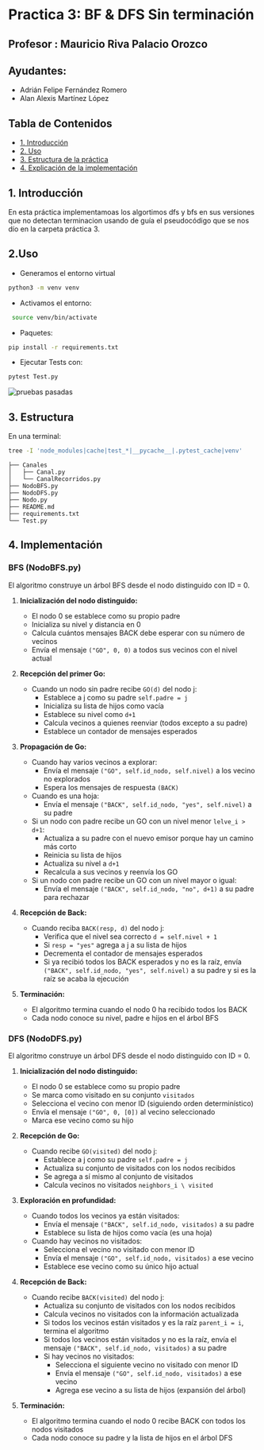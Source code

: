 # Practica 3: BF & DFS Sin terminación

## Profesor : Mauricio Riva Palacio Orozco
## Ayudantes:
- Adrián Felipe Fernández Romero
- Alan Alexis Martínez López
<p>

## Tabla de Contenidos
- [1. Introducción](#1-introducción)
- [2. Uso](#2-uso)
- [3. Estructura de la práctica](#3-estructura)
- [4. Explicación de la implementación](#4-implementacion)

## **1. Introducción**
En esta práctica implementamoas los algortimos dfs y bfs en sus versiones que no detectan terminacion usando de guía el pseudocódigo que se nos dío en la carpeta práctica 3.

## **2.Uso**
- Generamos el entorno virtual

```bash
python3 -m venv venv
```
- Activamos el entorno:
```bash
 source venv/bin/activate
```
- Paquetes:
```bash
pip install -r requirements.txt
```
- Ejecutar Tests con:
```bash
pytest Test.py
```
![pruebas pasadas](image.png)

## **3. Estructura**
En una terminal: 
```bash
tree -I 'node_modules|cache|test_*|__pycache__|.pytest_cache|venv'
```
```
├── Canales
│   ├── Canal.py
│   └── CanalRecorridos.py
├── NodoBFS.py
├── NodoDFS.py
├── Nodo.py
├── README.md
├── requirements.txt
└── Test.py
```

## **4. Implementación**

### BFS (NodoBFS.py)

El algoritmo construye un árbol BFS desde el nodo distinguido con ID = 0.

1. **Inicialización del nodo distinguido:**
   - El nodo 0 se establece como su propio padre
   - Inicializa su nivel y distancia en 0
   - Calcula cuántos mensajes BACK debe esperar con su número de vecinos
   - Envía el mensaje `("GO", 0, 0)` a todos sus vecinos con el nivel actual

2. **Recepción del primer Go:**
   - Cuando un nodo sin padre recibe `GO(d)` del nodo j:
     - Establece a j como su padre `self.padre = j` 
     - Inicializa su lista de hijos como vacía
     - Establece su nivel como `d+1`
     - Calcula vecinos a quienes reenviar (todos excepto a su padre)
     - Establece un contador de mensajes esperados

3. **Propagación de Go:**
   - Cuando hay varios vecinos a explorar:
     - Envía el mensaje `("GO", self.id_nodo, self.nivel)` a los vecino no explorados
     - Espera los mensajes de respuesta `(BACK)`
   - Cuando es una hoja:
     - Envía el mensaje `("BACK", self.id_nodo, "yes", self.nivel)` a su padre
   - Si un nodo con padre recibe un GO con un nivel menor `lelve_i > d+1`:
     - Actualiza a su padre con el nuevo emisor porque hay un camino más corto
     - Reinicia su lista de hijos
     - Actualiza su nivel a `d+1`
     - Recalcula a sus vecinos y reenvía los GO
   - Si un nodo con padre recibe un GO con un nivel mayor o igual:
     - Envía el mensaje `("BACK", self.id_nodo, "no", d+1)` a su padre para rechazar

4. **Recepción de Back:**
   - Cuando reciba `BACK(resp, d)` del nodo j:
     - Verifica que el nivel sea correcto `d = self.nivel + 1`
     - Si `resp = "yes"` agrega a j a su lista de hijos
     - Decrementa el contador de mensajes esperados
     - Si ya recibió todos los BACK esperados y no es la raíz, envía 
    `("BACK", self.id_nodo, "yes", self.nivel)` a su padre y si es la raíz se acaba la ejecución

5. **Terminación:**
   - El algoritmo termina cuando el nodo 0 ha recibido todos los BACK
   - Cada nodo conoce su nivel, padre e hijos en el árbol BFS

### DFS (NodoDFS.py)

El algoritmo construye un árbol DFS desde el nodo distinguido con ID = 0.

1. **Inicialización del nodo distinguido:**
   - El nodo 0 se establece como su propio padre
   - Se marca como visitado en su conjunto `visitados`
   - Selecciona el vecino con menor ID (siguiendo orden determinístico)
   - Envía el mensaje `("GO", 0, [0])` al vecino seleccionado
   - Marca ese vecino como su hijo

2. **Recepción de Go:**
   - Cuando recibe `GO(visited)` del nodo j:
     - Establece a j como su padre `self.padre = j`
     - Actualiza su conjunto de visitados con los nodos recibidos
     - Se agrega a sí mismo al conjunto de visitados
     - Calcula vecinos no visitados `neighbors_i \ visited`

3. **Exploración en profundidad:**
   - Cuando todos los vecinos ya están visitados:
     - Envía el mensaje `("BACK", self.id_nodo, visitados)` a su padre
     - Establece su lista de hijos como vacía (es una hoja)
   - Cuando hay vecinos no visitados:
     - Selecciona el vecino no visitado con menor ID
     - Envía el mensaje `("GO", self.id_nodo, visitados)` a ese vecino
     - Establece ese vecino como su único hijo actual

4. **Recepción de Back:**
   - Cuando recibe `BACK(visited)` del nodo j:
     - Actualiza su conjunto de visitados con los nodos recibidos
     - Calcula vecinos no visitados con la información actualizada
     - Si todos los vecinos están visitados y es la raíz `parent_i = i`, termina el algoritmo
     - Si todos los vecinos están visitados y no es la raíz, envía el mensaje 
     `("BACK", self.id_nodo, visitados)` a su padre
     - Si hay vecinos no visitados:
       - Selecciona el siguiente vecino no visitado con menor ID
       - Envía el mensaje `("GO", self.id_nodo, visitados)` a ese vecino
       - Agrega ese vecino a su lista de hijos (expansión del árbol)

5. **Terminación:**
   - El algoritmo termina cuando el nodo 0 recibe BACK con todos los nodos visitados
   - Cada nodo conoce su padre y la lista de hijos en el árbol DFS